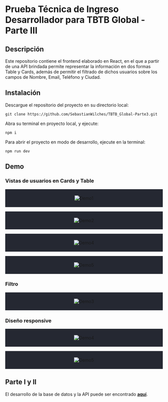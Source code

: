 # Prueba Técnica de Ingreso Desarrollador para TBTB Global - Parte III
## Descripción
Este repositorio contiene el frontend elaborado en React, en el que a partir de una API brindada permite representar la información en dos formas Table y Cards, además de permitir el filtrado de dichos usuarios sobre los campos de Nombre, Email, Teléfono y Ciudad.
## Instalación
Descargue el repositorio del proyecto en su directorio local:
```
git clone https://github.com/SebastianWilches/TBTB_Global-Parte3.git
```
Abra su terminal en proyecto local, y ejecute:
```
npm i
```
Para abrir el proyecto en modo de desarrollo, ejecute en la terminal:
```
npm run dev
```

## Demo
### Vistas de usuarios en Cards y Table
<p align="center" style="padding: 20px; background: #252832">
    <img src="https://github.com/SebastianWilches/TBTB_Global-Parte3/blob/main/src/assets/demo/Demo1.png" alt="Demo1">
</p>
<p align="center" style="padding: 20px; background: #252832">
    <img src="https://github.com/SebastianWilches/TBTB_Global-Parte3/blob/main/src/assets/demo/Demo2.png" alt="Demo2">
</p>

<p align="center" style="padding: 20px; background: #252832">
    <img src="https://github.com/SebastianWilches/TBTB_Global-Parte3/blob/main/src/assets/demo/Demo4.png" alt="Demo4">
</p>
<p align="center" style="padding: 20px; background: #252832">
    <img src="https://github.com/SebastianWilches/TBTB_Global-Parte3/blob/main/src/assets/demo/Demo5.png" alt="Demo5">
</p>

### Filtro
<p align="center" style="padding: 20px; background: #252832">
    <img src="https://github.com/SebastianWilches/TBTB_Global-Parte3/blob/main/src/assets/demo/Demo3.png" alt="Demo3">
</p>

### Diseño responsive
<p align="center" style="padding: 20px; background: #252832">
    <img src="https://github.com/SebastianWilches/TBTB_Global-Parte3/blob/main/src/assets/demo/Demo4.png" alt="Demo4">
</p>
<p align="center" style="padding: 20px; background: #252832">
    <img src="https://github.com/SebastianWilches/TBTB_Global-Parte3/blob/main/src/assets/demo/Demo5.png" alt="Demo5">
</p>

## Parte I y II
El desarrollo de la base de datos y la API puede ser encontrado [**aquí**](https://github.com/SebastianWilches/SpotiSebas).